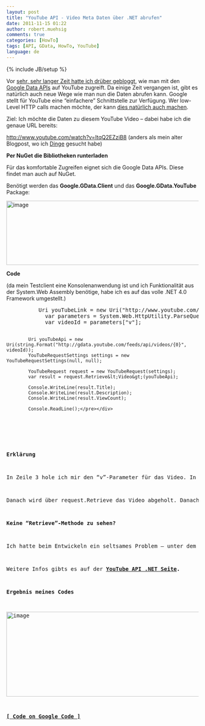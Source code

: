 ```yaml
---
layout: post
title: "YouTube API - Video Meta Daten über .NET abrufen"
date: 2011-11-15 01:22
author: robert.muehsig
comments: true
categories: [HowTo]
tags: [API, GData, HowTo, YouTube]
language: de
---
```

{% include JB/setup %}
<p>Vor <a href="{{BASE_PATH}}/2008/01/09/howto-youtube-mit-c-durchsuchen-einstieg-in-die-youtube-api-google-data-api/">sehr, sehr langer Zeit hatte ich drüber gebloggt</a>, wie man mit den <a href="http://code.google.com/apis/youtube/getting_started.html#data_api">Google Data APIs</a> auf YouTube zugreift. Da einige Zeit vergangen ist, gibt es natürlich auch neue Wege wie man nun die Daten abrufen kann. Google stellt für YouTube eine “einfachere” Schnittstelle zur Verfügung. Wer low-Level HTTP calls machen möchte, der kann <a href="http://code.google.com/apis/youtube/2.0/developers_guide_protocol_audience.html">dies natürlich auch machen</a>.</p> <p>Ziel: Ich möchte die Daten zu diesem YouTube Video – dabei habe ich die genaue URL bereits:</p> <p><a href="http://www.youtube.com/watch?v=ItqQ2EZziB8">http://www.youtube.com/watch?v=ItqQ2EZziB8</a> (anders als mein alter Blogpost, wo ich <a href="{{BASE_PATH}}/2008/01/09/howto-youtube-mit-c-durchsuchen-einstieg-in-die-youtube-api-google-data-api/">Dinge</a> gesucht habe)</p> <p><strong>Per NuGet die Bibliotheken runterladen</strong></p> <p>Für das komfortable Zugreifen eignet sich die Google Data APIs. Diese findet man auch auf NuGet.</p> <p>Benötigt werden das <strong>Google.GData.Client</strong> und das <strong>Google.GData.YouTube</strong> Package:</p> <p><a href="{{BASE_PATH}}/assets/wp-images-de/image1388.png"><img style="background-image: none; border-right-width: 0px; padding-left: 0px; padding-right: 0px; display: inline; border-top-width: 0px; border-bottom-width: 0px; border-left-width: 0px; padding-top: 0px" title="image" border="0" alt="image" src="{{BASE_PATH}}/assets/wp-images-de/image_thumb570.png" width="537" height="168"></a></p> <p><strong>Code</strong></p> <p>(da mein Testclient eine Konsolenanwendung ist und ich Funktionalität aus der System.Web Assembly benötige, habe ich es auf das volle .NET 4.0 Framework umgestellt.)</p> <div style="padding-bottom: 0px; margin: 0px; padding-left: 0px; padding-right: 0px; display: inline; float: none; padding-top: 0px" id="scid:812469c5-0cb0-4c63-8c15-c81123a09de7:740280be-52ed-4877-ac6d-220822b7abdf" class="wlWriterEditableSmartContent"><pre name="code" class="c#">			Uri youTubeLink = new Uri("http://www.youtube.com/watch?v=ItqQ2EZziB8");
            var parameters = System.Web.HttpUtility.ParseQueryString(youTubeLink.Query);
            var videoId = parameters["v"];

            Uri youTubeApi = new Uri(string.Format("http://gdata.youtube.com/feeds/api/videos/{0}", videoId));
            YouTubeRequestSettings settings = new YouTubeRequestSettings(null, null);

            YouTubeRequest request = new YouTubeRequest(settings);
            var result = request.Retrieve&lt;Video&gt;(youTubeApi);

            Console.WriteLine(result.Title);
            Console.WriteLine(result.Description);
            Console.WriteLine(result.ViewCount);

            Console.ReadLine();</pre></div>
<p>&nbsp;</p>
<p><strong>Erklärung</strong></p>
<p>In Zeile 3 hole ich mir den “v”-Parameter für das Video. In Zeile 5 lege ich leere YouTubeRequestSettings an – damit kann ich alle öffentlichen Daten abrufen, allerdings keine Kommentare verfassen oder Videos hochladen (was eigentlich klar ist).</p>
<p>Danach wird über request.Retrieve das Video abgeholt. Danach stehen mir allerhand Meta Informationen zum Video zur Verfügung.</p>
<p><strong>Keine “Retrieve”-Methode zu sehen? </strong></p>
<p>Ich hatte beim Entwickeln ein seltsames Problem – unter dem Request-Objekt hatte ich keine Retrieve oder Get Methode. Ich bin mir nicht sicher woran es lag. Jedenfalls stammt die YouTubeRequest Klasse aus dem Google.YouTube Namespace – evtl. hatte ich eine andere Klasse erwischt.</p>
<p>Weitere Infos gibts es auf der<strong> </strong><a href="http://code.google.com/apis/youtube/2.0/developers_guide_protocol.html"><strong>YouTube API .NET Seite</strong></a><strong>.</strong></p>
<p><strong>Ergebnis meines Codes</strong></p>
<p><a href="{{BASE_PATH}}/assets/wp-images-de/image1389.png"><img style="background-image: none; border-right-width: 0px; padding-left: 0px; padding-right: 0px; display: inline; border-top-width: 0px; border-bottom-width: 0px; border-left-width: 0px; padding-top: 0px" title="image" border="0" alt="image" src="{{BASE_PATH}}/assets/wp-images-de/image_thumb571.png" width="555" height="222"></a></p>
<p><strong><a href="http://code.google.com/p/code-inside/source/browse/#git%2F2011%2Fyoutubeapi%253Fstate%253Dclosed">[ Code on Google Code ]</a></strong></p>
